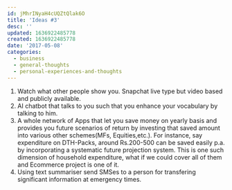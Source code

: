 ```yaml
---
id: jMhrINyaH4cUQZtQlak6O
title: 'Ideas #3'
desc: ''
updated: 1636922485778
created: 1636922485778
date: '2017-05-08'
categories:
  - business
  - general-thoughts
  - personal-experiences-and-thoughts
---
```


1. Watch what other people show you. Snapchat live type but video based and publicly available.
2. AI chatbot that talks to you such that you enhance your vocabulary by talking to him.
3. A whole network of Apps that let you save money on yearly basis and provides you future scenarios of return by investing that saved amount into various other schemes(MFs, Equities,etc.). For instance, say expenditure on DTH-Packs, around Rs.200-500 can be saved easily p.a. by incorporating a systematic future projection system. This is one such dimension of household expenditure, what if we could cover all of them and Ecommerce project is one of it.
4. Using text summariser send SMSes to a person for transfering significant information at emergency times.
